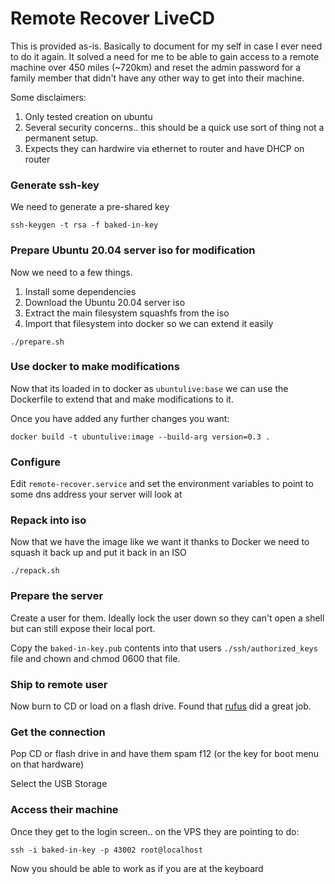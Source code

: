# Remote Recover LiveCD

This is provided as-is.  Basically to document for my self in case I ever need to do it again.  It solved a need for me to be able to gain access to a remote machine over 450 miles (~720km) and reset the admin password for a family member that didn't have any other way to get into their machine.

Some disclaimers:
1. Only tested creation on ubuntu
2. Several security concerns.. this should be a quick use sort of thing not a permanent setup.
3. Expects they can hardwire via ethernet to router and have DHCP on router

### Generate ssh-key
We need to generate a pre-shared key

```
ssh-keygen -t rsa -f baked-in-key
```

### Prepare Ubuntu 20.04 server iso for modification

Now we need to a few things.
1. Install some dependencies
1. Download the Ubuntu 20.04 server iso
2. Extract the main filesystem squashfs from the iso
3. Import that filesystem into docker so we can extend it easily

```
./prepare.sh
```

### Use docker to make modifications

Now that its loaded in to docker as `ubuntulive:base` we can use the Dockerfile to extend that and make modifications to it.

Once you have added any further changes you want:
```
docker build -t ubuntulive:image --build-arg version=0.3 .
```

### Configure

Edit `remote-recover.service` and set the environment variables to point to some dns address your server will look at

### Repack into iso

Now that we have the image like we want it thanks to Docker we need to squash it back up and put it back in an ISO

```
./repack.sh
```

### Prepare the server

Create a user for them. Ideally lock the user down so they can't open a shell but can still expose their local port.

Copy the `baked-in-key.pub` contents into that users `./ssh/authorized_keys` file and chown and chmod 0600 that file.

### Ship to remote user

Now burn to CD or load on a flash drive.  Found that [rufus](https://rufus.ie) did a great job.

### Get the connection

Pop CD or flash drive in and have them spam f12 (or the key for boot menu on that hardware)

Select the USB Storage

### Access their machine

Once they get to the login screen.. on the VPS they are pointing to do:

```
ssh -i baked-in-key -p 43002 root@localhost
```

Now you should be able to work as if you are at the keyboard
